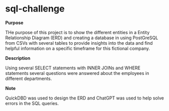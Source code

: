 # sql-challenge

**Purpose**

THe purpose of this project is to show the different entities in a Entity Relationship Diagram (ERD) and creating a database in using PostGreSQL from CSVs with several tables to provide insights into the data and find helpful information on a specific timeframe for this fictional company.

**Description**

Using several SELECT statements with INNER JOINs and WHERE statements several questions were answered about the employees in different departments.

**Note** 

QuickDBD was used to design the ERD and ChatGPT was used to help solve errors in the SQL queries.
